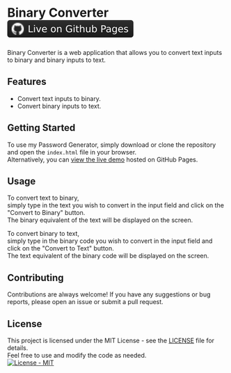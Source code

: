 # Binary Converter [![Live on Github Pages](https://raw.githubusercontent.com/Nihilnia/GithubBadges/d789604b7dce1b979d009e0751f7d4a26c07a2f9/liveOnGitHubPages.svg)](https://nihilnia.github.io/BinaryConverter)

Binary Converter is a web application that allows you to convert text inputs to binary and binary inputs to text.

## Features

- Convert text inputs to binary.
- Convert binary inputs to text.

## Getting Started

To use my Password Generator, simply download or clone the repository and open the `index.html` file in your browser.<br/>
Alternatively, you can [view the live demo](https://nihilnia.github.io/BinaryConverter) hosted on GitHub Pages.

## Usage

To convert text to binary,<br/> simply type in the text you wish to convert in the input field and click on the "Convert to Binary" button.<br/>
The binary equivalent of the text will be displayed on the screen.

To convert binary to text,<br/> simply type in the binary code you wish to convert in the input field and click on the "Convert to Text" button.<br/>
The text equivalent of the binary code will be displayed on the screen.

## Contributing

Contributions are always welcome! If you have any suggestions or bug reports, please open an issue or submit a pull request.

## License

This project is licensed under the MIT License - see the [LICENSE](https://github.com/Nihilnia/BinaryConverter/blob/main/LICENSE.md) file for details.<br/>
Feel free to use and modify the code as needed.<br/>
[![License - MIT](https://img.shields.io/badge/License-MIT-8CB904)](https://choosealicense.com/licenses/mit/)
